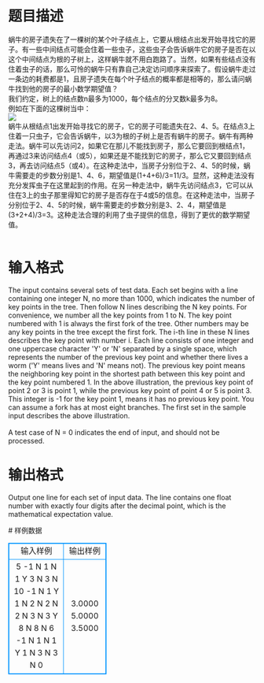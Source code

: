 # 

 
 # 题目描述 
<p>
蜗牛的房子遗失在了一棵树的某个叶子结点上，它要从根结点出发开始寻找它的房子。有一些中间结点可能会住着一些虫子，这些虫子会告诉蜗牛它的房子是否在以这个中间结点为根的子树上，这样蜗牛就不用白跑路了。当然，如果有些结点没有住着虫子的话，那么可怜的蜗牛只有靠自己决定访问顺序来探索了。假设蜗牛走过一条边的耗费都是1，且房子遗失在每个叶子结点的概率都是相等的，那么请问蜗牛找到他的房子的最小数学期望值？<br>我们约定，树上的结点数n最多为1000，每个结点的分叉数k最多为8。<br>例如在下面的这棵树当中：<br><img border="0" src="/source/joyoi/tyvj-2666/img/aHR0cDovL3d3dy5qb3lvaS5jbi9wcm9ibGVtL3R5dmotMjY2Ni9wcm9ibGVtc19pbWFnZXMvMzEzNS8xODY1LmpwZw==.jpg"> <br>蜗牛从根结点1出发开始寻找它的房子，它的房子可能遗失在2、4、5。在结点3上住着一只虫子，它会告诉蜗牛，以3为根的子树上是否有蜗牛的房子。蜗牛有两种走法。蜗牛可以先访问2，如果它在那儿不能找到房子，那么它要回到根结点1，再通过3来访问结点4（或5），如果还是不能找到它的房子，那么它又要回到结点3，再去访问结点5（或4）。在这种走法中，当房子分别位于2、4、5的时候，蜗牛需要走的步数分别是1、4、6，期望值是(1+4+6)/3=11/3。显然，这种走法没有充分发挥虫子在这里起到的作用。在另一种走法中，蜗牛先访问结点3，它可以从住在3上的虫子那里得知它的房子是否存在于4或5的信息。在这种走法中，当房子分别位于2、4、5的时候，蜗牛需要走的步数分别是3、2、4，期望值是(3+2+4)/3=3。这种走法合理的利用了虫子提供的信息，得到了更优的数学期望值。 <br><br></p> 

 
 # 输入格式 
<p>
The input contains several sets of test data. Each set begins with a line containing one integer N, no more than 1000, which indicates the number of key points in the tree. Then follow N lines describing the N key points. For convenience, we number all the key points from 1 to N. The key point numbered with 1 is always the first fork of the tree. Other numbers may be any key points in the tree except the first fork. The i-th line in these N lines describes the key point with number i. Each line consists of one integer and one uppercase character 'Y' or 'N' separated by a single space, which represents the number of the previous key point and whether there lives a worm ('Y' means lives and 'N' means not). The previous key point means the neighboring key point in the shortest path between this key point and the key point numbered 1. In the above illustration, the previous key point of point 2 or 3 is point 1, while the previous key point of point 4 or 5 is point 3. This integer is -1 for the key point 1, means it has no previous key point. You can assume a fork has at most eight branches. The first set in the sample input describes the above illustration. <br><br>A test case of N = 0 indicates the end of input, and should not be processed. <br></p> 

 
 # 输出格式 
<p>
Output one line for each set of input data. The line contains one float number with exactly four digits after the decimal point, which is the mathematical expectation value. <br></p> 
# 样例数据
<style>
        table,table tr th, table tr td { border:1px solid #0094ff; }
        table { width: 200px; min-height: 25px; line-height: 25px; text-align: center; border-collapse: collapse;}   
    </style>
<table>
	<tr>
		<td>输入样例</td>
		<td>输出样例</td>
	</tr>
<tr><td>5
-1 N
1 N
1 Y
3 N
3 N
10
-1 N
1 Y
1 N
2 N
2 N
2 N
3 N
3 Y
8 N
8 N
6
-1 N
1 N
1 Y
1 N
3 N
3 N
0
</td><td>3.0000
5.0000
3.5000</td></tr></table>
